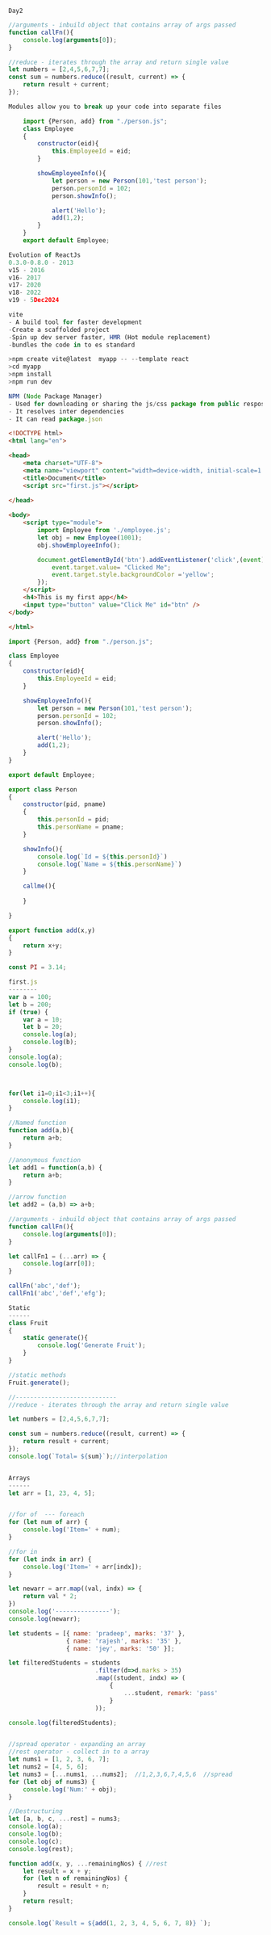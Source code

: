 ```Day2```
```javascript
//arguments - inbuild object that contains array of args passed
function callFn(){
    console.log(arguments[0]);
}

//reduce - iterates through the array and return single value
let numbers = [2,4,5,6,7,7];
const sum = numbers.reduce((result, current) => {
    return result + current;
});
```
```javascript
Modules allow you to break up your code into separate files

	import {Person, add} from "./person.js";
	class Employee
	{
		constructor(eid){
			this.EmployeeId = eid;
		}

		showEmployeeInfo(){
			let person = new Person(101,'test person');
			person.personId = 102;
			person.showInfo();

			alert('Hello');
			add(1,2);
		}
	}
	export default Employee;
```
```javascript
Evolution of ReactJs
0.3.0-0.8.0 - 2013
v15 - 2016
v16- 2017
v17- 2020
v18- 2022
v19 - 5Dec2024
```
```javascript
vite
- A build tool for faster development
-Create a scaffolded project
-Spin up dev server faster, HMR (Hot module replacement)
-bundles the code in to es standard

>npm create vite@latest  myapp -- --template react
>cd myapp
>npm install
>npm run dev

NPM (Node Package Manager)
- Used for downloading or sharing the js/css package from public respository
- It resolves inter dependencies 
- It can read package.json
```
```html
<!DOCTYPE html>
<html lang="en">

<head>
    <meta charset="UTF-8">
    <meta name="viewport" content="width=device-width, initial-scale=1.0">
    <title>Document</title>
    <script src="first.js"></script>
   
</head>

<body>
    <script type="module">
        import Employee from './employee.js';
        let obj = new Employee(1001);
        obj.showEmployeeInfo();

        document.getElementById('btn').addEventListener('click',(event) => {
            event.target.value= "Clicked Me";
            event.target.style.backgroundColor ='yellow'; 
        });
    </script>
    <h4>This is my first app</h4>
    <input type="button" value="Click Me" id="btn" />
</body>

</html>
```
```javascript
import {Person, add} from "./person.js";

class Employee
{
    constructor(eid){
        this.EmployeeId = eid;
    }

    showEmployeeInfo(){
        let person = new Person(101,'test person');
        person.personId = 102;
        person.showInfo();

        alert('Hello');
        add(1,2);
    }
}

export default Employee;

```
```javascript
export class Person
{
    constructor(pid, pname)
    {
        this.personId = pid;
        this.personName = pname;
    }

    showInfo(){
        console.log(`Id = ${this.personId}`)
        console.log(`Name = ${this.personName}`)
    }

    callme(){
        
    }

}

export function add(x,y)
{
    return x+y;
}

const PI = 3.14;


```
```javascript
first.js
--------
var a = 100;
let b = 200;
if (true) {
    var a = 10;
    let b = 20;
    console.log(a);
    console.log(b);
}
console.log(a);
console.log(b);



for(let i1=0;i1<3;i1++){
    console.log(i1);
}

//Named function
function add(a,b){
    return a+b;
}

//anonymous function 
let add1 = function(a,b) {
    return a+b;
}

//arrow function 
let add2 = (a,b) => a+b;

//arguments - inbuild object that contains array of args passed
function callFn(){
    console.log(arguments[0]);
}

let callFn1 = (...arr) => {
    console.log(arr[0]);
}

callFn('abc','def');
callFn1('abc','def','efg');
```

```javascript
Static
------
class Fruit
{
    static generate(){
        console.log('Generate Fruit');
    }
}

//static methods
Fruit.generate();

//----------------------------
//reduce - iterates through the array and return single value

let numbers = [2,4,5,6,7,7];

const sum = numbers.reduce((result, current) => {
    return result + current;
});
console.log(`Total= ${sum}`);//interpolation

```
```javascript

Arrays
------
let arr = [1, 23, 4, 5];


//for of  --- foreach
for (let num of arr) {
    console.log('Item=' + num);
}

//for in
for (let indx in arr) {
    console.log('Item=' + arr[indx]);
}

let newarr = arr.map((val, indx) => {
    return val * 2;
})
console.log('---------------');
console.log(newarr);

let students = [{ name: 'pradeep', marks: '37' },
                { name: 'rajesh', marks: '35' },
                { name: 'jey', marks: '50' }];

let filteredStudents = students
                        .filter(d=>d.marks > 35)
                        .map((student, indx) => (
                            {
                                ...student, remark: 'pass'
                            }
                        ));

console.log(filteredStudents);


//spread operator - expanding an array
//rest operator - collect in to a array
let nums1 = [1, 2, 3, 6, 7];
let nums2 = [4, 5, 6];
let nums3 = [...nums1, ...nums2];  //1,2,3,6,7,4,5,6  //spread
for (let obj of nums3) {
    console.log('Num:' + obj);
}

//Destructuring
let [a, b, c, ...rest] = nums3;
console.log(a);
console.log(b);
console.log(c);
console.log(rest);

function add(x, y, ...remainingNos) { //rest
    let result = x + y;
    for (let n of remainingNos) {
        result = result + n;
    }
    return result;
}

console.log(`Result = ${add(1, 2, 3, 4, 5, 6, 7, 8)} `);
```

